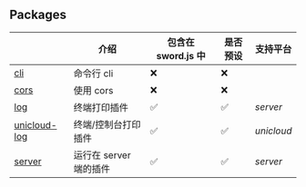## Packages

|                                | 介绍                   | 包含在 sword.js 中 | 是否预设 | 支持平台   |
| ------------------------------ | ---------------------- | ------------------ | -------- | ---------- |
| [cli](./cli)                   | 命令行 cli             | ❌                 | ❌       |
| [cors](./cors)                 | 使用 cors              | ❌                 | ❌       |
| [log](./log)                   | 终端打印插件           | ✅                 | ✅       | _server_   |
| [unicloud-log](./unicloud-log) | 终端/控制台打印插件    | ✅                 | ✅       | _unicloud_ |
| [server](./server)             | 运行在 server 端的插件 | ✅                 | ✅       | _server_   |
